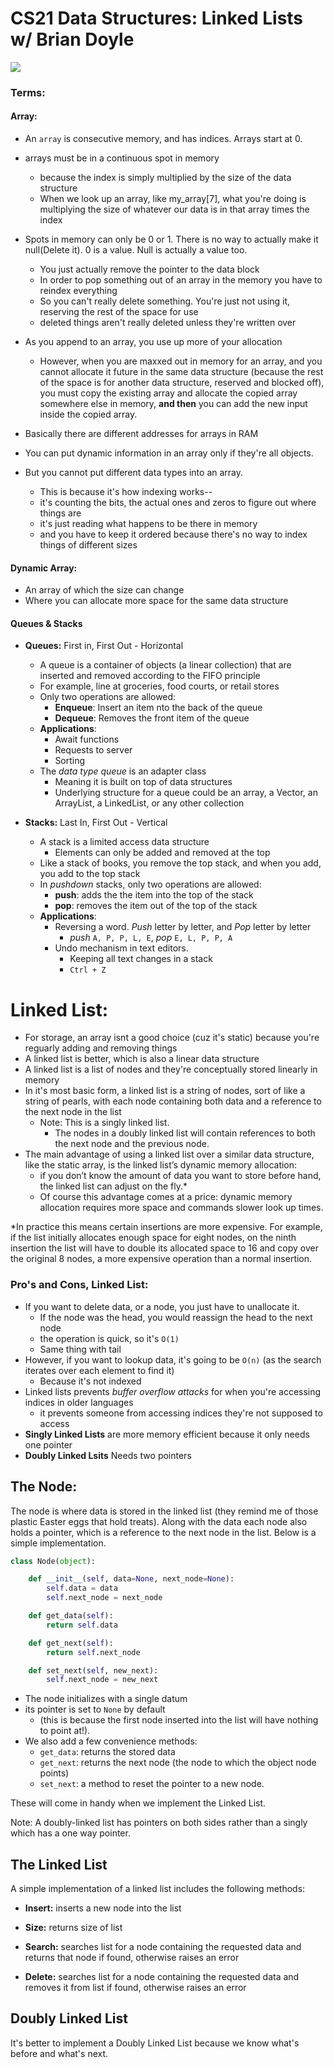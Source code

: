# CS21 Data Structures: Linked Lists w/ Brian Doyle

 [<img src="https://3.bp.blogspot.com/-sXOQBd_OCR8/WBBn3QNhOiI/AAAAAAAAALQ/ysaUNOhKMoY59zw2cRxcHioHzdvn8HdNgCLcB/s1600/simpleLinkedList.png"/>](https://www.codefellows.org/blog/implementing-a-singly-linked-list-in-python/)
### Terms:

#### Array:
- An `array` is consecutive memory, and has indices. Arrays start at 0.
- arrays must be in a continuous spot in memory
    - because the index is simply multiplied by the size of the data structure
    - When we look up an array, like my_array[7], what you're doing is multiplying the size of whatever our data is in that array times the index
- Spots in memory can only be 0 or 1. There is no way to actually make it null(Delete it). 0 is a value. Null is actually a value too. 
    - You just actually remove the pointer to the data block
    - In order to pop something out of an array in the memory you have to reindex everything
    - So you can't really delete something. You're just not using it, reserving the rest of the space for use
    - deleted things aren't really deleted unless they're written over
- As you append to an array, you use up more of your allocation

     - However, when you are maxxed out in memory for an array, and you cannot allocate it future in the same data structure (because the rest of the space is for another data structure, reserved and blocked off), you must copy the existing array and allocate the copied array somewhere else in memory, **and then** you can add the new input inside the copied array.
- Basically there are different addresses for arrays in RAM
- You can put dynamic information in an array only if they're all objects.
- But you cannot put different data types into an array.
    - This is because it's how indexing works-- 
    - it's counting the bits, the actual ones and zeros to figure out where things are
    - it's just reading what happens to be there in memory
    - and you have to keep it ordered because there's no way to index things of different sizes

#### Dynamic Array:
- An array of which the size can change
- Where you can allocate more space for the same data structure

#### Queues & Stacks

- **Queues:** First in, First Out - Horizontal
    - A queue is a container of objects (a linear collection) that are inserted and removed according to the FIFO principle
    - For example, line at groceries, food courts, or retail stores
    - Only two operations are allowed:
        - **Enqueue**: Insert an item nto the back of the queue 
        - **Dequeue**: Removes the front item of the queue
    - **Applications**:
        - Await functions
        - Requests to server
        - Sorting
    - The _data type queue_ is an adapter class
        - Meaning it is built on top of data structures
        - Underlying structure for a queue could be an array, a Vector, an ArrayList, a LinkedList, or any other collection


- **Stacks:** Last In, First Out - Vertical 
    - A stack is a limited access data structure
        - Elements can only be added and removed at the top
    - Like a stack of books, you remove the top stack, and when you add, you add to the top stack
    - In _pushdown_ stacks, only two operations are allowed:
        - **push**: adds the the item into the top of the stack
        - **pop**: removes the item out of the top of the stack
    - **Applications**:
        - Reversing a word. _Push_ letter by letter, and _Pop_ letter by letter
            - _push_ `A, P, P, L, E`, _pop_ `E, L, P, P, A`
        - Undo mechanism in text editors. 
            - Keeping all text changes in a stack
            - `Ctrl + Z` 



# Linked List:

- For storage, an array isnt a good choice (cuz it's static) because you're reguarly adding and removing things
- A linked list is better, which is also a linear data structure
- A linked list is a list of nodes and they're conceptually stored linearly in memory
- In it's most basic form, a linked list is a string of nodes, sort of like a string of pearls, with each node containing both data and a reference to the next node in the list     
    - Note: This is a singly linked list. 
        - The nodes in a doubly linked list will contain references to both the next node and the previous node. 
- The main advantage of using a linked list over a similar data structure, like the static array, is the linked list’s dynamic memory allocation: 
    - if you don’t know the amount of data you want to store before hand, the linked list can adjust on the fly.* 
    - Of course this advantage comes at a price: dynamic memory allocation requires more space and commands slower look up times.

*In practice this means certain insertions are more expensive. For example, if the list initially allocates enough space for eight nodes, on the ninth insertion the list will have to double its allocated space to 16 and copy over the original 8 nodes, a more expensive operation than a normal insertion.

### Pro's and Cons, Linked List:

- If you want to delete data, or a node, you just have to unallocate it.
    - If the node was the head, you would reassign the head to the next node
    - the operation is quick, so it's `O(1)`
    - Same thing with tail
- However, if you want to lookup data, it's going to be `O(n)` (as the search iterates over each element to find it)
    - Because it's not indexed
- Linked lists prevents _buffer overflow attacks_ for when you're accessing indices in older languages
    - it prevents someone from accessing indices they're not supposed to access
- **Singly Linked Lists** are more memory efficient because it only needs one pointer
- **Doubly Linked Lsits** Needs two pointers

## The Node:

The node is where data is stored in the linked list (they remind me of those plastic Easter eggs that hold treats). Along with the data each node also holds a pointer, which is a reference to the next node in the list. Below is a simple implementation.

```python
class Node(object):

    def __init__(self, data=None, next_node=None):
        self.data = data
        self.next_node = next_node

    def get_data(self):
        return self.data

    def get_next(self):
        return self.next_node

    def set_next(self, new_next):
        self.next_node = new_next
```

- The node initializes with a single datum
- its pointer is set to `None` by default 
    - (this is because the first node inserted into the list will have nothing to point at!). 
- We also add a few convenience methods: 
    - `get_data`: returns the stored data
    - `get_next`: returns the next node (the node to which the object node points)
    - `set_next`: a method to reset the pointer to a new node. 

These will come in handy when we implement the Linked List.

Note: A doubly-linked list has pointers on both sides rather than a singly which has a one way pointer.

## The Linked List

A simple implementation of a linked list includes the following methods:

- **Insert:** inserts a new node into the list

- **Size:** returns size of list

- **Search:** searches list for a node containing the requested data and returns that node if found, otherwise raises an error

- **Delete:** searches list for a node containing the requested data and removes it from list if found, otherwise raises an error

## Doubly Linked List

It's better to implement a Doubly Linked List because we know what's before and what's next.

